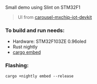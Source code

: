 Small demo using Slint on STM32F1

> UI from [carousel-mxchip-iot-devkit](https://github.com/ogoffart/carousel-mxchip-iot-devkit)

### To build and run needs:

- Hardware: STM32F103ZE 0.96oled
- Rust nightly
- [cargo embed](https://github.com/probe-rs/probe-rs/tree/master/cargo-embed)
  
### Flashing:
```
cargo +nightly embed --release
```


